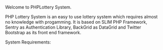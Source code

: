Welcome to PHPLottery System. 

PHP Lottery System is an easy to use lottery system which requires almost no knowledge with progamming. 
It is based on SLIM PHP Framework, Sentry as Authentication Library, BackGrid as DataGrid and Twitter Bootstrap
as its front end framework.

System Requirements:

`````php

``````
